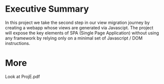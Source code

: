 # Executive Summary
In this project we take the second step in our view migration journey by creating a webapp whose views are generated via Javascipt. 
The project will expose the key elements of SPA (Single Page Application) without using any framework by relying only 
on a minimal set of Javascript / DOM instructions. 

# More 
Look at ProjE.pdf